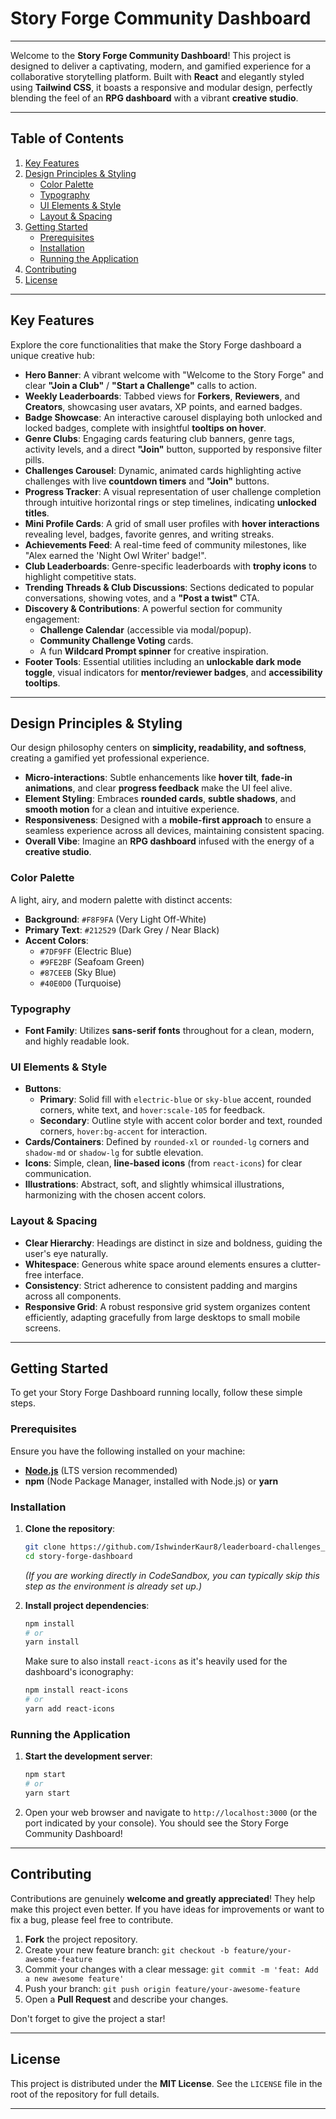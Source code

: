 # Story Forge Community Dashboard

-----

Welcome to the **Story Forge Community Dashboard**\! This project is designed to deliver a captivating, modern, and gamified experience for a collaborative storytelling platform. Built with **React** and elegantly styled using **Tailwind CSS**, it boasts a responsive and modular design, perfectly blending the feel of an **RPG dashboard** with a vibrant **creative studio**.

-----

## Table of Contents

1.  [Key Features](https://www.google.com/search?q=%23key-features)
2.  [Design Principles & Styling](https://www.google.com/search?q=%23-design-principles--styling)
      * [Color Palette](https://www.google.com/search?q=%23color-palette)
      * [Typography](https://www.google.com/search?q=%23typography)
      * [UI Elements & Style](https://www.google.com/search?q=%23ui-elements--style)
      * [Layout & Spacing](https://www.google.com/search?q=%23layout--spacing)
3.  [Getting Started](https://www.google.com/search?q=%23%EF%B8%8F-getting-started)
      * [Prerequisites](https://www.google.com/search?q=%23prerequisites)
      * [Installation](https://www.google.com/search?q=%23installation)
      * [Running the Application](https://www.google.com/search?q=%23running-the-application)
4.  [Contributing](https://www.google.com/search?q=%23-contributing)
5.  [License](https://www.google.com/search?q=%23-license)

-----

## Key Features

Explore the core functionalities that make the Story Forge dashboard a unique creative hub:

  * **Hero Banner**: A vibrant welcome with "Welcome to the Story Forge" and clear **"Join a Club"** / **"Start a Challenge"** calls to action.
  * **Weekly Leaderboards**: Tabbed views for **Forkers**, **Reviewers**, and **Creators**, showcasing user avatars, XP points, and earned badges.
  * **Badge Showcase**: An interactive carousel displaying both unlocked and locked badges, complete with insightful **tooltips on hover**.
  * **Genre Clubs**: Engaging cards featuring club banners, genre tags, activity levels, and a direct **"Join"** button, supported by responsive filter pills.
  * **Challenges Carousel**: Dynamic, animated cards highlighting active challenges with live **countdown timers** and **"Join"** buttons.
  * **Progress Tracker**: A visual representation of user challenge completion through intuitive horizontal rings or step timelines, indicating **unlocked titles**.
  * **Mini Profile Cards**: A grid of small user profiles with **hover interactions** revealing level, badges, favorite genres, and writing streaks.
  * **Achievements Feed**: A real-time feed of community milestones, like "Alex earned the 'Night Owl Writer' badge\!".
  * **Club Leaderboards**: Genre-specific leaderboards with **trophy icons** to highlight competitive stats.
  * **Trending Threads & Club Discussions**: Sections dedicated to popular conversations, showing votes, and a **"Post a twist"** CTA.
  * **Discovery & Contributions**: A powerful section for community engagement:
      * **Challenge Calendar** (accessible via modal/popup).
      * **Community Challenge Voting** cards.
      * A fun **Wildcard Prompt spinner** for creative inspiration.
  * **Footer Tools**: Essential utilities including an **unlockable dark mode toggle**, visual indicators for **mentor/reviewer badges**, and **accessibility tooltips**.

-----

## Design Principles & Styling

Our design philosophy centers on **simplicity, readability, and softness**, creating a gamified yet professional experience.

  * **Micro-interactions**: Subtle enhancements like **hover tilt**, **fade-in animations**, and clear **progress feedback** make the UI feel alive.
  * **Element Styling**: Embraces **rounded cards**, **subtle shadows**, and **smooth motion** for a clean and intuitive experience.
  * **Responsiveness**: Designed with a **mobile-first approach** to ensure a seamless experience across all devices, maintaining consistent spacing.
  * **Overall Vibe**: Imagine an **RPG dashboard** infused with the energy of a **creative studio**.

### Color Palette

A light, airy, and modern palette with distinct accents:

  * **Background**: `#F8F9FA` (Very Light Off-White)
  * **Primary Text**: `#212529` (Dark Grey / Near Black)
  * **Accent Colors**:
      * `#7DF9FF` (Electric Blue)
      * `#9FE2BF` (Seafoam Green)
      * `#87CEEB` (Sky Blue)
      * `#40E0D0` (Turquoise)

### Typography

  * **Font Family**: Utilizes **sans-serif fonts** throughout for a clean, modern, and highly readable look.

### UI Elements & Style

  * **Buttons**:
      * **Primary**: Solid fill with `electric-blue` or `sky-blue` accent, rounded corners, white text, and `hover:scale-105` for feedback.
      * **Secondary**: Outline style with accent color border and text, rounded corners, `hover:bg-accent` for interaction.
  * **Cards/Containers**: Defined by `rounded-xl` or `rounded-lg` corners and `shadow-md` or `shadow-lg` for subtle elevation.
  * **Icons**: Simple, clean, **line-based icons** (from `react-icons`) for clear communication.
  * **Illustrations**: Abstract, soft, and slightly whimsical illustrations, harmonizing with the chosen accent colors.

### Layout & Spacing

  * **Clear Hierarchy**: Headings are distinct in size and boldness, guiding the user's eye naturally.
  * **Whitespace**: Generous white space around elements ensures a clutter-free interface.
  * **Consistency**: Strict adherence to consistent padding and margins across all components.
  * **Responsive Grid**: A robust responsive grid system organizes content efficiently, adapting gracefully from large desktops to small mobile screens.

-----

## Getting Started

To get your Story Forge Dashboard running locally, follow these simple steps.

### Prerequisites

Ensure you have the following installed on your machine:

  * [**Node.js**](https://nodejs.org/) (LTS version recommended)
  * **npm** (Node Package Manager, installed with Node.js) or **yarn**

### Installation

1.  **Clone the repository**:

    ```bash
    git clone https://github.com/IshwinderKaur8/leaderboard-challenges_blue-spies.git
    cd story-forge-dashboard
    ```

    *(If you are working directly in CodeSandbox, you can typically skip this step as the environment is already set up.)*

2.  **Install project dependencies**:

    ```bash
    npm install
    # or
    yarn install
    ```

    Make sure to also install `react-icons` as it's heavily used for the dashboard's iconography:

    ```bash
    npm install react-icons
    # or
    yarn add react-icons
    ```

### Running the Application

1.  **Start the development server**:

    ```bash
    npm start
    # or
    yarn start
    ```

2.  Open your web browser and navigate to `http://localhost:3000` (or the port indicated by your console). You should see the Story Forge Community Dashboard\!

-----

## Contributing

Contributions are genuinely **welcome and greatly appreciated**\! They help make this project even better. If you have ideas for improvements or want to fix a bug, please feel free to contribute.

1.  **Fork** the project repository.
2.  Create your new feature branch: `git checkout -b feature/your-awesome-feature`
3.  Commit your changes with a clear message: `git commit -m 'feat: Add a new awesome feature'`
4.  Push your branch: `git push origin feature/your-awesome-feature`
5.  Open a **Pull Request** and describe your changes.

Don't forget to give the project a star\! 

-----

## License

This project is distributed under the **MIT License**. See the `LICENSE` file in the root of the repository for full details.

-----

